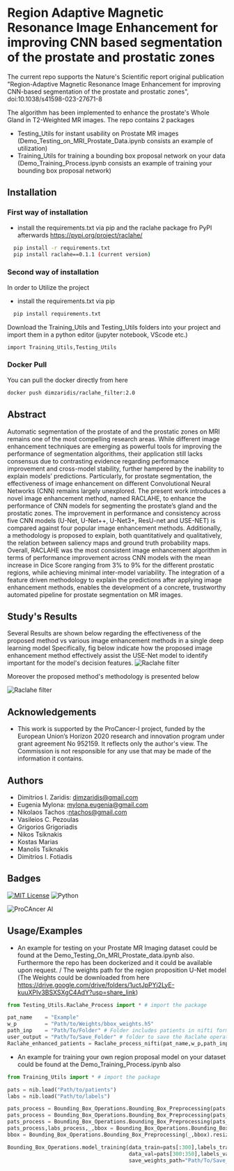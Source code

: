 
# Region Adaptive Magnetic Resonance Image Enhancement for improving CNN based segmentation of the prostate and prostatic zones

The current repo supports the Nature's Scientific report original publication \
"Region-Adaptive Magnetic Resonance Image Enhancement for improving CNN-based segmentation of the prostate and prostatic zones", doi:10.1038/s41598-023-27671-8

The algorithm has been implemented to enhance the prostate's Whole Gland in T2-Weighted MR images.
The repo contains 2 packages
 - Testing_Utils for instant usability on Prostate MR images (Demo_Testing_on_MRI_Prostate_Data.ipynb consists an example of utilization)
 - Training_Utils for training a bounding box proposal network on your data (Demo_Training_Process.ipynb consists an example of training your bounding box proposal network)



## Installation
### First way of installation
 - install the requirements.txt via pip and the raclahe package fro PyPI afterwards https://pypi.org/project/raclahe/
```bash
  pip install -r requirements.txt
  pip install raclahe==0.1.1 (current version)
```

### Second way of installation
In order to Utilize the project
 - install the requirements.txt via pip 
```bash
  pip install requirements.txt
```
Download the Training_Utils and Testing_Utils folders
into your project and import them in a python editor (jupyter notebook, VScode etc.)
```code
import Training_Utils,Testing_Utils
```
### Docker Pull
You can pull the docker directly from here
```bash
docker push dimzaridis/raclahe_filter:2.0
```
    
## Abstract
Automatic segmentation of the prostate of and the prostatic zones on MRI remains one of the most compelling research areas. While different image enhancement techniques are emerging as powerful tools for improving the performance of segmentation algorithms, their application still lacks consensus due to contrasting evidence regarding performance improvement and cross-model stability, further hampered by the inability to explain models’ predictions. Particularly, for prostate segmentation, the effectiveness of image enhancement on different Convolutional Neural Networks (CNN) remains largely unexplored.  The present work introduces a novel image enhancement method, named RACLAHE, to enhance the performance of CNN models for segmenting the prostate’s gland and the prostatic zones. The improvement in performance and consistency across five CNN models (U-Net, U-Net++, U-Net3+, ResU-net and USE-NET) is compared against four popular image enhancement methods. Additionally, a methodology is proposed to explain, both quantitatively and qualitatively, the relation between saliency maps and ground truth probability maps. Overall, RACLAHE was the most consistent image enhancement algorithm in terms of performance improvement across CNN models with the mean increase in Dice Score ranging from 3% to 9% for the different prostatic regions, while achieving minimal inter-model variability. The integration of a feature driven methodology to explain the predictions after applying image enhancement methods, enables the development of a concrete, trustworthy automated pipeline for prostate segmentation on MR images.
## Study's Results
Several Results are shown below regarding the effectiveness of the proposed method vs various image enhancement methods in a single deep learning model
Specifically, fig below indicate how the proposed image enhancement method effectively assist the USE-Net model to identify important for the model's decision features.
![Raclahe filter](Materials/explainability.png)

Moreover the proposed method's methodology is presented below

![Raclahe filter](Materials/algorithm.png)

## Acknowledgements
 - This work is supported by the ProCancer-I project, funded by the European Union’s Horizon 2020 research and innovation program under grant agreement No 952159. It reflects only the author's view. The Commission is not responsible for any use that may be made of the information it contains.


## Authors

 - Dimitrios I. Zaridis: dimzaridis@gmail.com
 - Eugenia Mylona: mylona.eugenia@gmail.com
 - Nikolaos Tachos :ntachos@gmail.com
 - Vasileios C. Pezoulas
 - Grigorios Grigoriadis
 - Nikos Tsiknakis
 - Kostas Marias
 - Manolis Tsiknakis
 - Dimitrios I. Fotiadis



## Badges
[![MIT License](https://img.shields.io/badge/License-MIT-green.svg)](https://choosealicense.com/licenses/mit/)
![Python](https://img.shields.io/pypi/pyversions/p?color=g&logo=python&style=plastic)


![ProCAncer AI](Materials/Procancer_logo.png)


## Usage/Examples
 - An example for testing on your Prostate MR Imaging dataset could be found at the Demo_Testing_On_MRI_Prostate_data.ipynb also. Furthermore the repo has been dockerized and it could be available upon request. /
The weights path for the region proposition U-Net model (The Weights could be downloaded from here https://drive.google.com/drive/folders/1uctJpPYj2LyE-kuuXPIv3BSXSXgC4AdY?usp=share_link)
```python
from Testing_Utils.Raclahe_Process import * # import the package

pat_name    = "Example" 
w_p         = "Path/to/Weights/bbox_weights.h5"
path_inp    = "Path/To/Folder" # Folder includes patients in nifti format
user_output = "Path/To/Save_Folder" # folder to save the Raclahe operation outcome in nifti format
Raclahe_enhanced_patients = Raclahe_process_nifti(pat_name,w_p,path_inp,user_output)
```

 - An example for training your own region proposal model on your dataset could be found at the Demo_Training_Process.ipynb also
```python
from Training_Utils import * # import the package

pats = nib.load("Path/to/patients")
labs = nib.load("Path/to/labels")

pats_process = Bounding_Box_Operations.Bounding_Box_Preprocessing(pats,labs).resize(256,256,anno=False) # resize to 256x256
pats_process = Bounding_Box_Operations.Bounding_Box_Preprocessing(pats_process,labs).norm8bit() # Normalize to 8Bit
pats_process = Bounding_Box_Operations.Bounding_Box_Preprocessing(pats_process,labs).Standardization(min_max=True) # Standardize for the training process
pats_process,labs_process,_,bbox = Bounding_Box_Operations.Bounding_Box_Preprocessing(pats_process,labs).bounding_box_creation(size=30,path="",extract_bounding=False) # creation of the bounding box
bbox = Bounding_Box_Operations.Bounding_Box_Preprocessing(_,bbox).resize(256,256,anno=True) # resize the bounding box to 256x256

Bounding_Box_Operations.model_training(data_train=pats[:300],labels_train=bbox[:300],
                                       data_val=pats[300:350],labels_val=bbox[300:350],
                                       save_weights_path="Path/To/Save_the_Weights")
```

